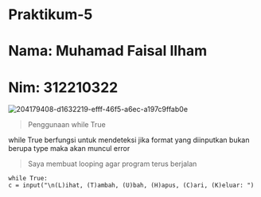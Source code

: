 # Praktikum-5

# Nama: Muhamad Faisal Ilham
# Nim: 312210322

![204179408-d1632219-efff-46f5-a6ec-a197c9ffab0e](https://user-images.githubusercontent.com/115516624/204190656-8520f858-413b-4755-ac22-ca15131b3b1a.jpeg)

> Penggunaan while True

  while True berfungsi untuk mendeteksi jika format yang diinputkan bukan berupa type maka akan muncul error

> Saya membuat looping agar program terus berjalan

    while True:
    c = input("\n(L)ihat, (T)ambah, (U)bah, (H)apus, (C)ari, (K)eluar: ")
